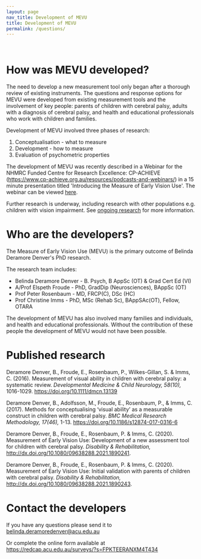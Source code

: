 ```yaml
---
layout: page
nav_title: Development of MEVU
title: Development of MEVU
permalink: /questions/
---
```


<br/>

# How was MEVU developed?
The need to develop a new measurement tool only began after a thorough review of existing instruments. The questions and response options for MEVU were developed from existing measurement tools and the involvement of key people: parents of children with cerebral palsy, adults with a diagnosis of cerebral palsy, and health and educational professionals who work with children and families. 

Development of MEVU involved three phases of research: 
1. Conceptualisation - what to measure
2. Development - how to measure
3. Evaluation of psychometric properties 

The development of MEVU was recently described in a Webinar for the NHMRC Funded Centre for Research Excellence: CP-ACHIEVE (https://www.cp-achieve.org.au/resources/podcasts-and-webinars/) in a 15 minute presentation titled 'Introducing the Measure of Early Vision Use'. The webinar can be viewed [here](https://youtu.be/-xtFWkdwPs4).

Further research is underway, including research with other populations e.g. children with vision impairment. See [ongoing research](/ongoing-research/) for more information.

# Who are the developers?
The Measure of Early Vision Use (MEVU) is the primary outcome of Belinda Deramore Denver's PhD research. 

The research team includes:
- Belinda Deramore Denver - B. Psych, B AppSc (OT) & Grad Cert Ed (VI)
- A/Prof Elspeth Froude - PhD, GradDip (Neurosciences),  BAppSc (OT)
- Prof Peter Rosenbaum - MD, FRCP(C), DSc (HC)
- Prof Christine Imms - PhD, MSc (Rehab Sc), BAppSAc(OT), Fellow, OTARA

The development of MEVU has also involved many families and individuals, and health and educational professionals. Without the contribution of these people the development of MEVU would not have been possible. 

# Published research
Deramore Denver, B., Froude, E., Rosenbaum, P., Wilkes-Gillan, S. & Imms, C. (2016). Measurement of visual ability in children with cerebral palsy: a systematic review. *Developmental Medicine & Child Neurology, 58(10),* 1016-1029. <https://doi.org/10.1111/dmcn.13139>

Deramore Denver, B., Adolfsson, M., Froude, E., Rosenbaum, P., & Imms, C. (2017). Methods for conceptualising ‘visual ability’ as a measurable construct in children with cerebral palsy. *BMC Medical Research Methodology, 17(46),* 1-13. <https://doi.org/10.1186/s12874-017-0316-6>

Deramore Denver, B., Froude, E., Rosenbaum, P. & Imms, C. (2020). Measurement of Early Vision Use: Development of a new assessment tool for children with cerebral palsy. *Disability & Rehabilitation,* <http://dx.doi.org/10.1080/09638288.2021.1890241>.

Deramore Denver, B., Froude, E., Rosenbaum, P. & Imms, C. (2020). Measurement of Early Vision Use: Initial validation with parents of children with cerebral palsy. *Disability & Rehabilitation,* <http://dx.doi.org/10.1080/09638288.2021.1890243>.

# Contact the developers
If you have any questions please send it to <a href="mailto:belinda.deramoredenver@acu.edu.au">belinda.deramoredenver@acu.edu.au</a> 

Or complete the online form available at <https://redcap.acu.edu.au/surveys/?s=FPKTEERANXM4T434>
